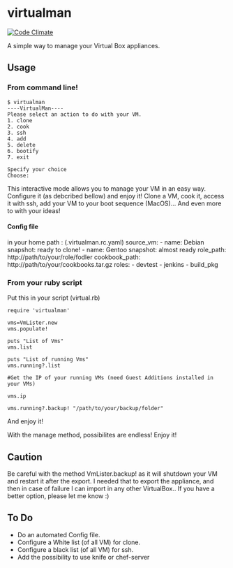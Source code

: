 virtualman
==========

[![Code Climate](https://codeclimate.com/badge.png)](https://codeclimate.com/github/pierreozoux/virtualman)

A simple way to manage your Virtual Box appliances.

## Usage

### From command line!

	$ virtualman
	----VirtualMan----
	Please select an action to do with your VM.
	1. clone
	2. cook
	3. ssh
	4. add
	5. delete
	6. bootify
	7. exit

	Specify your choice
	Choose: 

This interactive mode allows you to manage your VM in an easy way. Configure it (as debcribed bellow) and enjoy it! Clone a VM, cook it, access it with ssh, add your VM to your boot sequence (MacOS)... And even more to with your ideas!


#### Config file 
in your home path : (.virtualman.rc.yaml)
	source_vm:
	- name: 			Debian
	  snapshot: 	ready to clone!
	- name: 			Gentoo
	  snapshot: 	almost ready
	role_path: http://path/to/your/role/fodler
	cookbook_path: http://path/to/your/cookbooks.tar.gz
	roles:
	- devtest
	- jenkins
	- build_pkg

### From your ruby script

Put this in your script (virtual.rb)
	
	require 'virtualman'

	vms=VmLister.new
	vms.populate!

	puts "List of Vms"
	vms.list

	puts "List of running Vms"
	vms.running?.list

	#Get the IP of your running VMs (need Guest Additions installed in your VMs)

	vms.ip

	vms.running?.backup! "/path/to/your/backup/folder"

And enjoy it!

With the manage method, possibilites are endless! Enjoy it!

## Caution

Be careful with the method VmLister.backup! as it will shutdown your VM and restart it after the export. I needed that to export the appliance, and then in case of failure I can import in any other VirtualBox.. If you have a better option, please let me know :)

## To Do

* Do an automated Config file.
* Configure a White list (of all VM) for clone.
* Configure a black list (of all VM) for ssh.
* Add the possibility to use knife or chef-server